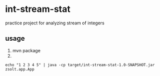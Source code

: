 # int-stream-stat
practice project for analyzing stream of integers

## usage
1. mvn package
2.
```shell
echo "1 2 3 4 5" | java -cp target/int-stream-stat-1.0-SNAPSHOT.jar zsolt.app.App
```